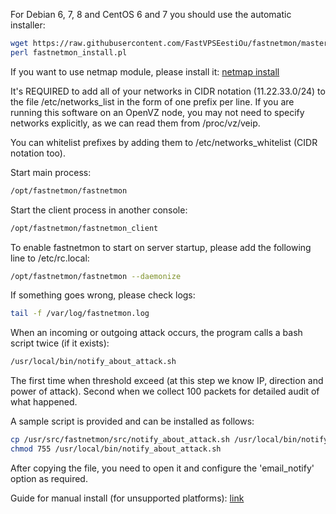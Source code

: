 For Debian 6, 7, 8 and CentOS 6 and 7 you should use the automatic installer:
```bash
wget https://raw.githubusercontent.com/FastVPSEestiOu/fastnetmon/master/src/fastnetmon_install.pl -Ofastnetmon_install.pl 
perl fastnetmon_install.pl
```
If you want to use netmap module, please install it: [netmap install](NETMAP_INSTALL.md) 

It's REQUIRED to add all of your networks in CIDR notation (11.22.33.0/24) to the file /etc/networks_list in the form of one prefix per line. If you are running this software on an OpenVZ node, you may not need to specify networks explicitly, as we can read them from /proc/vz/veip.

You can whitelist prefixes by adding them to /etc/networks_whitelist (CIDR notation too).

Start main process:
```bash
/opt/fastnetmon/fastnetmon 
```

Start the client process in another console:
```bash
/opt/fastnetmon/fastnetmon_client
```

To enable fastnetmon to start on server startup, please add the following line to /etc/rc.local:
```bash
/opt/fastnetmon/fastnetmon --daemonize
```
If something goes wrong, please check logs:
```bash
tail -f /var/log/fastnetmon.log
```

When an incoming or outgoing attack occurs, the program calls a bash script twice (if it exists): 
```bash
/usr/local/bin/notify_about_attack.sh
```
The first time when threshold exceed (at this step we know IP, direction and power of attack). Second when we collect 100 packets for detailed audit of what happened.

A sample script is provided and can be installed as follows:
```bash
cp /usr/src/fastnetmon/src/notify_about_attack.sh /usr/local/bin/notify_about_attack.sh
chmod 755 /usr/local/bin/notify_about_attack.sh
```
After copying the file, you need to open it and configure the 'email_notify' option as required.

Guide for manual install (for unsupported platforms): [link](MANUAL_INSTALL.md)
